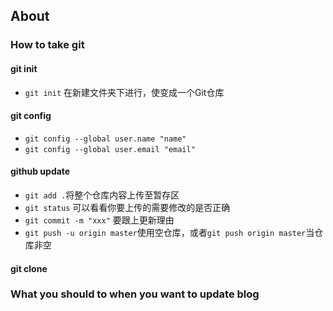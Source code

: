 ## About

### How to take git

#### git init

- `git init` 在新建文件夹下进行，使变成一个Git仓库

#### git config

- `git config --global user.name "name"` 
- `git config --global user.email "email"`

#### github update

- `git add .`将整个仓库内容上传至暂存区
- `git status` 可以看看你要上传的需要修改的是否正确
- `git commit -m "xxx"` 要跟上更新理由
- `git push -u origin master`使用空仓库，或者`git push origin master`当仓库非空

#### git clone

### What you should to when you want to update blog


 